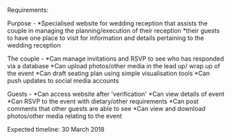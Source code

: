 Requirements:

Purpose - 
*Specialised website for wedding reception that assists the couple in managing the planning/execution of their reception
*their guests to have one place to visit for information and details pertaining to the wedding reception

The couple -
*Can manage invitations and RSVP to see who has responded via a database
*Can upload photos/other media in the lead up/ wrap up of the event
*Can draft seating plan using simple visualisation tools
*Can push updates to social media accounts

Guests -
*Can access website after 'verification'
*Can view details of event
*Can RSVP to the event with dietary/other requirements
*Can post comments that other guests are able to see
*Can view and download photos/other media relating to the event

Expected timeline:
30 March 2018
